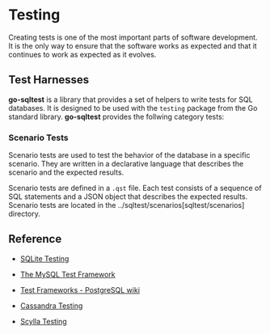 # Testing

Creating tests is one of the most important parts of software development. It is the only way to ensure that the software works as expected and that it continues to work as expected as it evolves.

## Test Harnesses

**go-sqltest** is a library that provides a set of helpers to write tests for SQL databases. It is designed to be used with the `testing` package from the Go standard library. **go-sqltest** provides the follwing category tests:

### Scenario Tests

Scenario tests are used to test the behavior of the database in a specific scenario. They are written in a declarative language that describes the scenario and the expected results.

Scenario tests are defined in a `.qst` file. Each test consists of a sequence of SQL statements and a JSON object that describes the expected results. Scenario tests are located in the ../sqltest/scenarios\[sqltest/scenarios\] directory.

## Reference

- [SQLite Testing](https://www.sqlite.org/testing.html)

- [The MySQL Test Framework](https://dev.mysql.com/doc/dev/mysql-server/9.2.0/PAGE_MYSQL_TEST_RUN.html)

- [Test Frameworks - PostgreSQL wiki](https://wiki.postgresql.org/wiki/Test_Frameworks)

- [Cassandra Testing](https://cassandra.apache.org/_/development/testing.html)

- [Scylla Testing](https://www.scylladb.com/product/technology/scylla-testing/)
